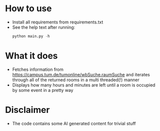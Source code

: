 # How to use

- Install all requirements from requirements.txt
- See the help text after running:
    ```python
    python main.py -h
    ```

# What it does

- Fetches information from https://campus.tum.de/tumonline/wbSuche.raumSuche and iterates through all of the returned rooms in a multi threaded(!) manner
- Displays how many hours and minutes are left until a room is occupied by some event in a pretty way

# Disclaimer

- The code contains some AI generated content for trivial stuff
